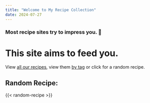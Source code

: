 ```yaml
---
title: "Welcome to My Recipe Collection"
date: 2024-07-27
---
```


### Most recipe sites try to impress you. 🌟

# This site aims to feed you.

View [all our recipes](recipes), view them [by tag](tags) or click for a random recipe.

## Random Recipe:

{{< random-recipe >}}
